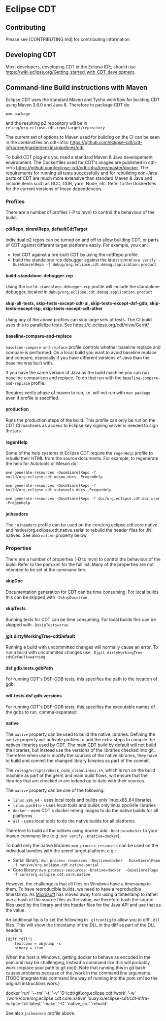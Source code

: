 # Eclipse CDT

## Contributing

Please see [CONTRIBUTING.md] for contributing information

## Developing CDT

Most developers, developing CDT in the Eclipse IDE, should use https://wiki.eclipse.org/Getting_started_with_CDT_development.

## Command-line Build instructions with Maven

Eclipse CDT uses the standard Maven and Tycho workflow for building CDT using Maven 3.6.0 and Java 8. Therefore to package CDT do:

```
mvn package
```

and the resulting p2 repository will be in `releng/org.eclipse.cdt.repo/target/repository`

The current set of options to Maven used for building on the CI can be seen in the Jenkinsfiles
on cdt-infra: https://github.com/eclipse-cdt/cdt-infra/tree/master/jenkins/pipelines/cdt

To build CDT plug-ins you need a standard Maven & Java developement environment. The Dockerfiles used for CDT's images are
published in cdt-infra https://github.com/eclipse-cdt/cdt-infra/tree/master/docker. The requirements for running all tests
successfully and for rebuilding non-Java parts of CDT are much more extensive than standard Maven & Java and include
items such as GCC, GDB, yarn, Node, etc. Refer to the Dockerfiles for the current versions of those dependencies.

### Profiles

There are a number of profiles (-P to mvn) to control the behaviour of the build.

#### cdtRepo, simrelRepo, defaultCdtTarget

Individual p2 repos can be turned on and off to allow building CDT, or parts of CDT against
different target platforms easily.
For example, you can:
- test CDT against a pre-built CDT by using the cdtRepo profile.
- build the standalone rcp debugger against the latest simrel `mvn verify -DuseSimrelRepo -f debug/org.eclipse.cdt.debug.application.product`

#### build-standalone-debugger-rcp

Using the `build-standalone-debugger-rcp` profile will include the standalone debugger, located
in `debug/org.eclipse.cdt.debug.application.product`

#### skip-all-tests, skip-tests-except-cdt-ui, skip-tests-except-dsf-gdb, skip-tests-except-lsp, skip-tests-except-cdt-other

Using any of the above profiles can skip large sets of tests. The CI build uses this to parallelize tests. See https://ci.eclipse.org/cdt/view/Gerrit/

#### baseline-compare-and-replace

`baseline-compare-and-replace` profile controls whether baseline replace and compare
is performed. On a local build you want to avoid baseline replace and compare, 
especially if you have different versions of Java than the baseline was built with.

If you have the same version of Java as the build machine you can run baseline comparison and
replace. To do that run with the `baseline-compare-and-replace` profile.

Requires verify phase of maven to run, i.e. will not run with `mvn package` even if profile is specified.

#### production

Runs the production steps of the build. This profile can only be run on the CDT CI machines
as access to Eclipse key signing server is needed to sign the jars.

#### regenHelp

Some of the help systems in Eclipse CDT require the `regenHelp` profile to rebuild their HTML from the source documents. For example, to regenerate the help
for Autotools or Meson do:

```
mvn generate-resources -DuseSimrelRepo -f build/org.eclipse.cdt.meson.docs -PregenHelp
```

```
mvn generate-resources -DuseSimrelRepo -f build/org.eclipse.cdt.autotools.docs -PregenHelp
```

```
mvn generate-resources -DuseSimrelRepo -f doc/org.eclipse.cdt.doc.user -PregenHelp
```

#### jniheaders

The `jniheaders` profile can be used on the core/org.eclipse.cdt.core.native and
native/org.eclipse.cdt.native.serial to rebuild the header files for JNI natives.
See also `native` property below.

### Properties

There are a number of properties (-D to mvn) to control the behaviour of the build. Refer to the
pom.xml for the full list. Many of the properties are not intended to be set at the command
line.

#### skipDoc

Documentation generation for CDT can be time consuming. For local builds this can be skipped
with `-DskipDoc=true`

#### skipTests

Running tests for CDT can be time consuming. For local builds this can be skipped
with `-DskipTests=true`.

#### jgit.dirtyWorkingTree-cdtDefault

Running a build with uncommitted changes will normally cause an error. To run a build with
uncommited changes use `-Djgit.dirtyWorkingTree-cdtDefault=warning`

#### dsf.gdb.tests.gdbPath

For running CDT's DSF-GDB tests, this specifies the path to the location of gdb.

#### cdt.tests.dsf.gdb.versions

For running CDT's DSF-GDB tests, this specifies the executable names of the gdbs to run, comma-separated.

#### native

The `native` property can be used to build the native libraries. Defining the `native` property will activate profiles to add the extra steps to compile the natives libraries used by CDT. The main CDT build by default will not build the libraries, but instead use the versions of the libraries checked into git. Therefore when users modify the sources of the native libraries, they have to build and commit the changed library binaries as part of the commit.

The `releng/scripts/check_code_cleanliness.sh`, which is run on the build machine as part of the gerrit and main build flows, will ensure that the libraries that are checked in are indeed up to date with their sources.

The `native` property can be one of the following:

- `linux.x86_64` - uses local tools and builds only linux.x86_64 libraries
- `linux.ppc64le` - uses local tools and builds only linux.ppc64le libraries
- `docker` - uses CDT's docker releng images to do the native builds for all platforms
- `all` - uses local tools to do the native builds for all platforms

Therefore to build all the natives using docker add `-Dnative=docker` to your maven command line (e.g. `mvn verify -Dnative=docker`). 

To build only the native libraries `mvn process-resources` can be used on the individual bundles with the simrel target platform, e.g.:

- Serial library: `mvn process-resources -Dnative=docker  -DuseSimrelRepo -f native/org.eclipse.cdt.native.serial`
- Core library: `mvn process-resources -Dnative=docker  -DuseSimrelRepo -f core/org.eclipse.cdt.core.native`

However, the challenge is that dll files on Windows have a timestamp in them. To have reproducible builds, we need to have a reproducible timestamp. As [Microsoft](https://devblogs.microsoft.com/oldnewthing/20180103-00/?p=97705) has moved away from using a timestamp to rather use a hash of the source files as the value, we therefore hash the source files used by the library and the header files for the Java API and use that as the value.

An additional tip is to set the following in `.gitconfig` to allow you to diff `.dll` files. This will show the timestamp of the DLL in the diff as part of the DLL headers.

```
[diff "dll"]
    textconv = objdump -x
    binary = true
```

When the host is Windows, getting docker to behave as encoded in the pom.xml may be challenging, instead a command like this will probably work (replace your path to git root). Note that running this in git bash causes problems because of the /work in the command line arguments. (TODO integrate this command line way of running into the pom.xml so the original instructions work.)

docker 'run' '--rm' '-t' '-v' 'D:\cdt\git\org.eclipse.cdt:/work' '-w' '/work/core/org.eclipse.cdt.core.native' 'quay.io/eclipse-cdt/cdt-infra-eclipse-full:latest' 'make' '-C' 'native_src' 'rebuild'

See also `jniheaders` profile above.

